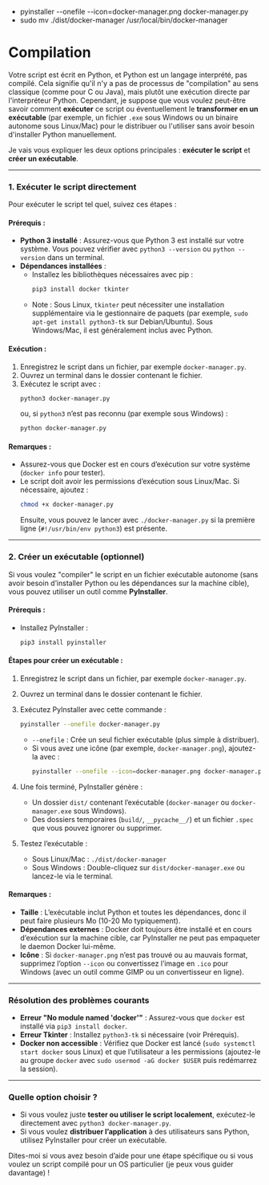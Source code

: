 * pyinstaller --onefile --icon=docker-manager.png docker-manager.py
* sudo mv ./dist/docker-manager /usr/local/bin/docker-manager

# Compilation

Votre script est écrit en Python, et Python est un langage interprété, pas compilé. Cela signifie qu'il n'y a pas de processus de "compilation" au sens classique (comme
pour C ou Java), mais plutôt une exécution directe par l'interpréteur Python. Cependant, je suppose que vous voulez peut-être savoir comment **exécuter** ce script ou
éventuellement le **transformer en un exécutable** (par exemple, un fichier `.exe` sous Windows ou un binaire autonome sous Linux/Mac) pour le distribuer ou l'utiliser
sans avoir besoin d'installer Python manuellement.

Je vais vous expliquer les deux options principales : **exécuter le script** et **créer un exécutable**.

---

### 1. **Exécuter le script directement**

Pour exécuter le script tel quel, suivez ces étapes :

#### Prérequis :

- **Python 3 installé** : Assurez-vous que Python 3 est installé sur votre système. Vous pouvez vérifier avec `python3 --version` ou `python --version` dans un terminal.
- **Dépendances installées** :
    - Installez les bibliothèques nécessaires avec pip :
      ```bash
      pip3 install docker tkinter
      ```
    - Note : Sous Linux, `tkinter` peut nécessiter une installation supplémentaire via le gestionnaire de paquets (par exemple, `sudo apt-get install python3-tk` sur
      Debian/Ubuntu). Sous Windows/Mac, il est généralement inclus avec Python.

#### Exécution :

1. Enregistrez le script dans un fichier, par exemple `docker-manager.py`.
2. Ouvrez un terminal dans le dossier contenant le fichier.
3. Exécutez le script avec :
   ```bash
   python3 docker-manager.py
   ```
   ou, si `python3` n’est pas reconnu (par exemple sous Windows) :
   ```bash
   python docker-manager.py
   ```

#### Remarques :

- Assurez-vous que Docker est en cours d’exécution sur votre système (`docker info` pour tester).
- Le script doit avoir les permissions d’exécution sous Linux/Mac. Si nécessaire, ajoutez :
  ```bash
  chmod +x docker-manager.py
  ```
  Ensuite, vous pouvez le lancer avec `./docker-manager.py` si la première ligne (`#!/usr/bin/env python3`) est présente.

---

### 2. **Créer un exécutable (optionnel)**

Si vous voulez "compiler" le script en un fichier exécutable autonome (sans avoir besoin d’installer Python ou les dépendances sur la machine cible), vous pouvez utiliser
un outil comme **PyInstaller**.

#### Prérequis :

- Installez PyInstaller :
  ```bash
  pip3 install pyinstaller
  ```

#### Étapes pour créer un exécutable :

1. Enregistrez le script dans un fichier, par exemple `docker-manager.py`.
2. Ouvrez un terminal dans le dossier contenant le fichier.
3. Exécutez PyInstaller avec cette commande :
   ```bash
   pyinstaller --onefile docker-manager.py
   ```
    - `--onefile` : Crée un seul fichier exécutable (plus simple à distribuer).
    - Si vous avez une icône (par exemple, `docker-manager.png`), ajoutez-la avec :
      ```bash
      pyinstaller --onefile --icon=docker-manager.png docker-manager.py
      ```

4. Une fois terminé, PyInstaller génère :
    - Un dossier `dist/` contenant l’exécutable (`docker-manager` ou `docker-manager.exe` sous Windows).
    - Des dossiers temporaires (`build/`, `__pycache__/`) et un fichier `.spec` que vous pouvez ignorer ou supprimer.

5. Testez l’exécutable :
    - Sous Linux/Mac : `./dist/docker-manager`
    - Sous Windows : Double-cliquez sur `dist/docker-manager.exe` ou lancez-le via le terminal.

#### Remarques :

- **Taille** : L’exécutable inclut Python et toutes les dépendances, donc il peut faire plusieurs Mo (10-20 Mo typiquement).
- **Dépendances externes** : Docker doit toujours être installé et en cours d’exécution sur la machine cible, car PyInstaller ne peut pas empaqueter le daemon Docker
  lui-même.
- **Icône** : Si `docker-manager.png` n’est pas trouvé ou au mauvais format, supprimez l’option `--icon` ou convertissez l’image en `.ico` pour Windows (avec un outil
  comme GIMP ou un convertisseur en ligne).

---

### Résolution des problèmes courants

- **Erreur "No module named 'docker'"** : Assurez-vous que `docker` est installé via `pip3 install docker`.
- **Erreur Tkinter** : Installez `python3-tk` si nécessaire (voir Prérequis).
- **Docker non accessible** : Vérifiez que Docker est lancé (`sudo systemctl start docker` sous Linux) et que l’utilisateur a les permissions (ajoutez-le au groupe
  `docker` avec `sudo usermod -aG docker $USER` puis redémarrez la session).

---

### Quelle option choisir ?

- Si vous voulez juste **tester ou utiliser le script localement**, exécutez-le directement avec `python3 docker-manager.py`.
- Si vous voulez **distribuer l’application** à des utilisateurs sans Python, utilisez PyInstaller pour créer un exécutable.

Dites-moi si vous avez besoin d’aide pour une étape spécifique ou si vous voulez un script compilé pour un OS particulier (je peux vous guider davantage) !